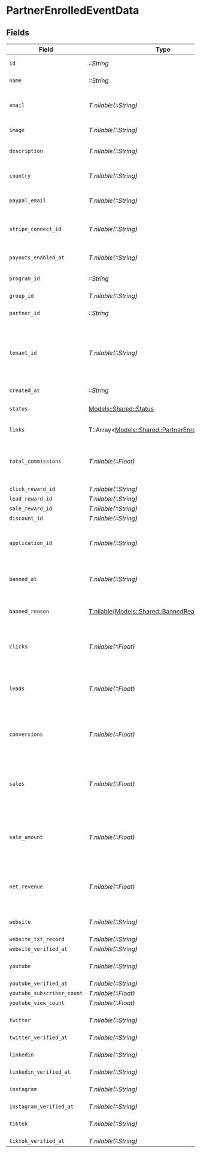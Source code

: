 # PartnerEnrolledEventData


## Fields

| Field                                                                                                                                                                | Type                                                                                                                                                                 | Required                                                                                                                                                             | Description                                                                                                                                                          |
| -------------------------------------------------------------------------------------------------------------------------------------------------------------------- | -------------------------------------------------------------------------------------------------------------------------------------------------------------------- | -------------------------------------------------------------------------------------------------------------------------------------------------------------------- | -------------------------------------------------------------------------------------------------------------------------------------------------------------------- |
| `id`                                                                                                                                                                 | *::String*                                                                                                                                                           | :heavy_check_mark:                                                                                                                                                   | The partner's unique ID on Dub.                                                                                                                                      |
| `name`                                                                                                                                                               | *::String*                                                                                                                                                           | :heavy_check_mark:                                                                                                                                                   | The partner's full legal name.                                                                                                                                       |
| `email`                                                                                                                                                              | *T.nilable(::String)*                                                                                                                                                | :heavy_check_mark:                                                                                                                                                   | The partner's email address. Should be a unique value across Dub.                                                                                                    |
| `image`                                                                                                                                                              | *T.nilable(::String)*                                                                                                                                                | :heavy_check_mark:                                                                                                                                                   | The partner's avatar image.                                                                                                                                          |
| `description`                                                                                                                                                        | *T.nilable(::String)*                                                                                                                                                | :heavy_minus_sign:                                                                                                                                                   | A brief description of the partner and their background.                                                                                                             |
| `country`                                                                                                                                                            | *T.nilable(::String)*                                                                                                                                                | :heavy_check_mark:                                                                                                                                                   | The partner's country (required for tax purposes).                                                                                                                   |
| `paypal_email`                                                                                                                                                       | *T.nilable(::String)*                                                                                                                                                | :heavy_check_mark:                                                                                                                                                   | The partner's PayPal email (for receiving payouts via PayPal).                                                                                                       |
| `stripe_connect_id`                                                                                                                                                  | *T.nilable(::String)*                                                                                                                                                | :heavy_check_mark:                                                                                                                                                   | The partner's Stripe Connect ID (for receiving payouts via Stripe).                                                                                                  |
| `payouts_enabled_at`                                                                                                                                                 | *T.nilable(::String)*                                                                                                                                                | :heavy_check_mark:                                                                                                                                                   | The date when the partner enabled payouts.                                                                                                                           |
| `program_id`                                                                                                                                                         | *::String*                                                                                                                                                           | :heavy_check_mark:                                                                                                                                                   | The program's unique ID on Dub.                                                                                                                                      |
| `group_id`                                                                                                                                                           | *T.nilable(::String)*                                                                                                                                                | :heavy_minus_sign:                                                                                                                                                   | The partner's group ID on Dub.                                                                                                                                       |
| `partner_id`                                                                                                                                                         | *::String*                                                                                                                                                           | :heavy_check_mark:                                                                                                                                                   | The partner's unique ID on Dub.                                                                                                                                      |
| `tenant_id`                                                                                                                                                          | *T.nilable(::String)*                                                                                                                                                | :heavy_check_mark:                                                                                                                                                   | The partner's unique ID within your database. Can be useful for associating the partner with a user in your database and retrieving/update their data in the future. |
| `created_at`                                                                                                                                                         | *::String*                                                                                                                                                           | :heavy_check_mark:                                                                                                                                                   | N/A                                                                                                                                                                  |
| `status`                                                                                                                                                             | [Models::Shared::Status](../../models/shared/status.md)                                                                                                              | :heavy_check_mark:                                                                                                                                                   | The status of the partner's enrollment in the program.                                                                                                               |
| `links`                                                                                                                                                              | T::Array<[Models::Shared::PartnerEnrolledEventLink](../../models/shared/partnerenrolledeventlink.md)>                                                                | :heavy_check_mark:                                                                                                                                                   | The partner's referral links in this program.                                                                                                                        |
| `total_commissions`                                                                                                                                                  | *T.nilable(::Float)*                                                                                                                                                 | :heavy_minus_sign:                                                                                                                                                   | The total commissions paid to the partner for their referrals. Defaults to 0 if `includeExpandedFields` is false.                                                    |
| `click_reward_id`                                                                                                                                                    | *T.nilable(::String)*                                                                                                                                                | :heavy_minus_sign:                                                                                                                                                   | N/A                                                                                                                                                                  |
| `lead_reward_id`                                                                                                                                                     | *T.nilable(::String)*                                                                                                                                                | :heavy_minus_sign:                                                                                                                                                   | N/A                                                                                                                                                                  |
| `sale_reward_id`                                                                                                                                                     | *T.nilable(::String)*                                                                                                                                                | :heavy_minus_sign:                                                                                                                                                   | N/A                                                                                                                                                                  |
| `discount_id`                                                                                                                                                        | *T.nilable(::String)*                                                                                                                                                | :heavy_minus_sign:                                                                                                                                                   | N/A                                                                                                                                                                  |
| `application_id`                                                                                                                                                     | *T.nilable(::String)*                                                                                                                                                | :heavy_minus_sign:                                                                                                                                                   | If the partner submitted an application to join the program, this is the ID of the application.                                                                      |
| `banned_at`                                                                                                                                                          | *T.nilable(::String)*                                                                                                                                                | :heavy_minus_sign:                                                                                                                                                   | If the partner was banned from the program, this is the date of the ban.                                                                                             |
| `banned_reason`                                                                                                                                                      | [T.nilable(Models::Shared::BannedReason)](../../models/shared/bannedreason.md)                                                                                       | :heavy_minus_sign:                                                                                                                                                   | If the partner was banned from the program, this is the reason for the ban.                                                                                          |
| `clicks`                                                                                                                                                             | *T.nilable(::Float)*                                                                                                                                                 | :heavy_minus_sign:                                                                                                                                                   | The total number of clicks on the partner's links. Defaults to 0 if `includeExpandedFields` is false.                                                                |
| `leads`                                                                                                                                                              | *T.nilable(::Float)*                                                                                                                                                 | :heavy_minus_sign:                                                                                                                                                   | The total number of leads generated by the partner's links. Defaults to 0 if `includeExpandedFields` is false.                                                       |
| `conversions`                                                                                                                                                        | *T.nilable(::Float)*                                                                                                                                                 | :heavy_minus_sign:                                                                                                                                                   | The total number of leads that converted to paying customers. Defaults to 0 if `includeExpandedFields` is false.                                                     |
| `sales`                                                                                                                                                              | *T.nilable(::Float)*                                                                                                                                                 | :heavy_minus_sign:                                                                                                                                                   | The total number of sales generated by the partner's links (includes recurring sales). Defaults to 0 if `includeExpandedFields` is false.                            |
| `sale_amount`                                                                                                                                                        | *T.nilable(::Float)*                                                                                                                                                 | :heavy_minus_sign:                                                                                                                                                   | The total amount of sales (in cents) generated by the partner's links. Defaults to 0 if `includeExpandedFields` is false.                                            |
| `net_revenue`                                                                                                                                                        | *T.nilable(::Float)*                                                                                                                                                 | :heavy_minus_sign:                                                                                                                                                   | The total net revenue generated by the partner. Defaults to 0 if `includeExpandedFields` is false.                                                                   |
| `website`                                                                                                                                                            | *T.nilable(::String)*                                                                                                                                                | :heavy_minus_sign:                                                                                                                                                   | The partner's website URL (including the https protocol).                                                                                                            |
| `website_txt_record`                                                                                                                                                 | *T.nilable(::String)*                                                                                                                                                | :heavy_minus_sign:                                                                                                                                                   | N/A                                                                                                                                                                  |
| `website_verified_at`                                                                                                                                                | *T.nilable(::String)*                                                                                                                                                | :heavy_minus_sign:                                                                                                                                                   | N/A                                                                                                                                                                  |
| `youtube`                                                                                                                                                            | *T.nilable(::String)*                                                                                                                                                | :heavy_minus_sign:                                                                                                                                                   | The partner's YouTube channel username (e.g. `johndoe`).                                                                                                             |
| `youtube_verified_at`                                                                                                                                                | *T.nilable(::String)*                                                                                                                                                | :heavy_minus_sign:                                                                                                                                                   | N/A                                                                                                                                                                  |
| `youtube_subscriber_count`                                                                                                                                           | *T.nilable(::Float)*                                                                                                                                                 | :heavy_minus_sign:                                                                                                                                                   | N/A                                                                                                                                                                  |
| `youtube_view_count`                                                                                                                                                 | *T.nilable(::Float)*                                                                                                                                                 | :heavy_minus_sign:                                                                                                                                                   | N/A                                                                                                                                                                  |
| `twitter`                                                                                                                                                            | *T.nilable(::String)*                                                                                                                                                | :heavy_minus_sign:                                                                                                                                                   | The partner's Twitter username (e.g. `johndoe`).                                                                                                                     |
| `twitter_verified_at`                                                                                                                                                | *T.nilable(::String)*                                                                                                                                                | :heavy_minus_sign:                                                                                                                                                   | N/A                                                                                                                                                                  |
| `linkedin`                                                                                                                                                           | *T.nilable(::String)*                                                                                                                                                | :heavy_minus_sign:                                                                                                                                                   | The partner's LinkedIn username (e.g. `johndoe`).                                                                                                                    |
| `linkedin_verified_at`                                                                                                                                               | *T.nilable(::String)*                                                                                                                                                | :heavy_minus_sign:                                                                                                                                                   | N/A                                                                                                                                                                  |
| `instagram`                                                                                                                                                          | *T.nilable(::String)*                                                                                                                                                | :heavy_minus_sign:                                                                                                                                                   | The partner's Instagram username (e.g. `johndoe`).                                                                                                                   |
| `instagram_verified_at`                                                                                                                                              | *T.nilable(::String)*                                                                                                                                                | :heavy_minus_sign:                                                                                                                                                   | N/A                                                                                                                                                                  |
| `tiktok`                                                                                                                                                             | *T.nilable(::String)*                                                                                                                                                | :heavy_minus_sign:                                                                                                                                                   | The partner's TikTok username (e.g. `johndoe`).                                                                                                                      |
| `tiktok_verified_at`                                                                                                                                                 | *T.nilable(::String)*                                                                                                                                                | :heavy_minus_sign:                                                                                                                                                   | N/A                                                                                                                                                                  |